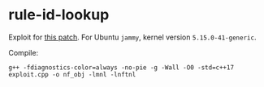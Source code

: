 # rule-id-lookup

Exploit for [this patch](https://github.com/torvalds/linux/commit/36d5b2913219ac853908b0f1c664345e04313856). For Ubuntu `jammy`, kernel version `5.15.0-41-generic`.

Compile:

```
g++ -fdiagnostics-color=always -no-pie -g -Wall -O0 -std=c++17 exploit.cpp -o nf_obj -lmnl -lnftnl
```
